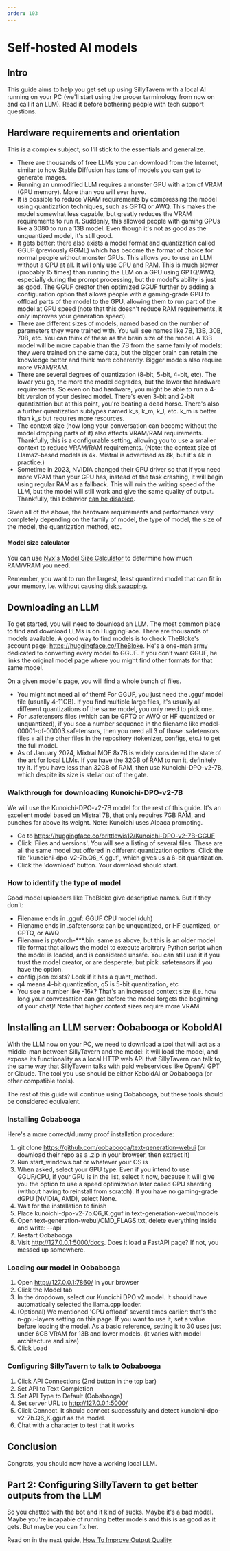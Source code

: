 ```yaml
---
order: 103
---
```


# Self-hosted AI models

## Intro

This guide aims to help you get set up using SillyTavern with a local AI running on your PC (we'll start using the proper terminology from now on and call it an LLM). Read it before bothering people with tech support questions.

## Hardware requirements and orientation

This is a complex subject, so I'll stick to the essentials and generalize.

* There are thousands of free LLMs you can download from the Internet, similar to how Stable Diffusion has tons of models you can get to generate images.
* Running an unmodified LLM requires a monster GPU with a ton of VRAM (GPU memory). More than you will ever have.
* It is possible to reduce VRAM requirements by compressing the model using quantization techniques, such as GPTQ or AWQ. This makes the model somewhat less capable, but greatly reduces the VRAM requirements to run it. Suddenly, this allowed people with gaming GPUs like a 3080 to run a 13B model. Even though it's not as good as the unquantized model, it's still good.
* It gets better: there also exists a model format and quantization called GGUF (previously GGML) which has become the format of choice for normal people without monster GPUs. This allows you to use an LLM without a GPU at all. It will only use CPU and RAM. This is much slower (probably 15 times) than running the LLM on a GPU using GPTQ/AWQ, especially during the prompt processing, but the model's ability is just as good. The GGUF creator then optimized GGUF further by adding a configuration option that allows people with a gaming-grade GPU to offload parts of the model to the GPU, allowing them to run part of the model at GPU speed (note that this doesn't reduce RAM requirements, it only improves your generation speed).
* There are different sizes of models, named based on the number of parameters they were trained with. You will see names like 7B, 13B, 30B, 70B, etc. You can think of these as the brain size of the model. A 13B model will be more capable than the 7B from the same family of models: they were trained on the same data, but the bigger brain can retain the knowledge better and think more coherently. Bigger models also require more VRAM/RAM.
* There are several degrees of quantization (8-bit, 5-bit, 4-bit, etc). The lower you go, the more the model degrades, but the lower the hardware requirements. So even on bad hardware, you might be able to run a 4-bit version of your desired model. There's even 3-bit and 2-bit quantization but at this point, you're beating a dead horse. There's also a further quantization subtypes named k_s, k_m, k_l, etc. k_m is better than k_s but requires more resources.
* The context size (how long your conversation can become without the model dropping parts of it) also affects VRAM/RAM requirements. Thankfully, this is a configurable setting, allowing you to use a smaller context to reduce VRAM/RAM requirements. (Note: the context size of Llama2-based models is 4k. Mistral is advertised as 8k, but it's 4k in practice.)
* Sometime in 2023, NVIDIA changed their GPU driver so that if you need more VRAM than your GPU has, instead of the task crashing, it will begin using regular RAM as a fallback. This will ruin the writing speed of the LLM, but the model will still work and give the same quality of output. Thankfully, this behavior [can be disabled](https://nvidia.custhelp.com/app/answers/detail/a_id/5490).

Given all of the above, the hardware requirements and performance vary completely depending on the family of model, the type of model, the size of the model, the quantization method, etc.

#### Model size calculator
You can use [Nyx's Model Size Calculator](https://huggingface.co/spaces/NyxKrage/LLM-Model-VRAM-Calculator) to determine how much RAM/VRAM you need.

Remember, you want to run the largest, least quantized model that can fit in your memory, i.e. without causing [disk swapping](https://serverfault.com/a/48487).

## Downloading an LLM

To get started, you will need to download an LLM. The most common place to find and download LLMs is on HuggingFace. There are thousands of models available. A good way to find models is to check TheBloke's account page: <https://huggingface.co/TheBloke>. He's a one-man army dedicated to converting every model to GGUF. If you don't want GGUF, he links the original model page where you might find other formats for that same model.

On a given model's page, you will find a whole bunch of files. 

* You might not need all of them! For GGUF, you just need the .gguf model file (usually 4-11GB). If you find multiple large files, it's usually all different quantizations of the same model, you only need to pick one. 
* For .safetensors files (which can be GPTQ or AWQ or HF quantized or unquantized), if you see a number sequence in the filename like model-00001-of-00003.safetensors, then you need all 3 of those .safetensors files + all the other files in the repository (tokenizer, configs, etc.) to get the full model.
* As of January 2024, Mixtral MOE 8x7B is widely considered the state of the art for local LLMs. If you have the 32GB of RAM to run it, definitely try it. If you have less than 32GB of RAM, then use Kunoichi-DPO-v2-7B, which despite its size is stellar out of the gate.

### Walkthrough for downloading Kunoichi-DPO-v2-7B

We will use the Kunoichi-DPO-v2-7B model for the rest of this guide. It's an excellent model based on Mistral 7B, that only requires 7GB RAM, and punches far above its weight. Note: Kunoichi uses Alpaca prompting.

* Go to <https://huggingface.co/brittlewis12/Kunoichi-DPO-v2-7B-GGUF>
* Click 'Files and versions'. You will see a listing of several files. These are all the same model but offered in different quantization options. Click the file 'kunoichi-dpo-v2-7b.Q6_K.gguf', which gives us a 6-bit quantization.
* Click the 'download' button. Your download should start.

### How to identify the type of model

Good model uploaders like TheBloke give descriptive names. But if they don't:

* Filename ends in .gguf: GGUF CPU model (duh)
* Filename ends in .safetensors: can be unquantized, or HF quantized, or GPTQ, or AWQ
* Filename is pytorch-***.bin: same as above, but this is an older model file format that allows the model to execute arbitrary Python script when the model is loaded, and is considered unsafe. You can still use it if you trust the model creator, or are desperate, but pick .safetensors if you have the option. 
* config.json exists? Look if it has a quant_method.
* q4 means 4-bit quantization, q5 is 5-bit quantization, etc
* You see a number like -16k? That's an increased context size (i.e. how long your conversation can get before the model forgets the beginning of your chat)! Note that higher context sizes require more VRAM.

## Installing an LLM server: Oobabooga or KoboldAI

With the LLM now on your PC, we need to download a tool that will act as a middle-man between SillyTavern and the model: it will load the model, and expose its functionality as a local HTTP web API that SillyTavern can talk to, the same way that SillyTavern talks with paid webservices like OpenAI GPT or Claude. The tool you use should be either KoboldAI or Oobabooga (or other compatible tools). 

The rest of this guide will continue using Oobabooga, but these tools should be considered equivalent.

### Installing Oobabooga

Here's a more correct/dummy proof installation procedure:

1. git clone <https://github.com/oobabooga/text-generation-webui> (or download their repo as a .zip in your browser, then extract it)
2. Run start_windows.bat or whatever your OS is
3. When asked, select your GPU type. Even if you intend to use GGUF/CPU, if your GPU is in the list, select it now, because it will give you the option to use a speed optimization later called GPU sharding (without having to reinstall from scratch). If you have no gaming-grade dGPU (NVIDIA, AMD), select None.
4. Wait for the installation to finish
5. Place kunoichi-dpo-v2-7b.Q6_K.gguf in text-generation-webui/models
6. Open text-generation-webui/CMD_FLAGS.txt, delete everything inside and write: --api
7. Restart Oobabooga
8. Visit <http://127.0.0.1:5000/docs>. Does it load a FastAPI page? If not, you messed up somewhere.

### Loading our model in Oobabooga

1. Open <http://127.0.0.1:7860/> in your browser
2. Click the Model tab
3. In the dropdown, select our Kunoichi DPO v2  model. It should have automatically selected the llama.cpp loader.
4. (Optional) We mentioned 'GPU offload' several times earlier: that's the n-gpu-layers setting on this page. If you want to use it, set a value before loading the model. As a basic reference, setting it to 30 uses just under 6GB VRAM for 13B and lower models. (it varies with model architecture and size)
5. Click Load


### Configuring SillyTavern to talk to Oobabooga

1. Click API Connections (2nd button in the top bar)
2. Set API to Text Completion
3. Set API Type to Default (Oobabooga)
4. Set server URL to <http://127.0.0.1:5000/>
5. Click Connect. It should connect successfully and detect kunoichi-dpo-v2-7b.Q6_K.gguf as the model.
6. Chat with a character to test that it works

## Conclusion

Congrats, you should now have a working local LLM.

## Part 2: Configuring SillyTavern to get better outputs from the LLM

So you chatted with the bot and it kind of sucks. Maybe it's a bad model. Maybe you're incapable of running better models and this is as good as it gets. But maybe you can fix her.

Read on in the next guide, [How To Improve Output Quality](https://docs.sillytavern.app/usage/local-llm-guide/how-to-improve-output-quality/)
